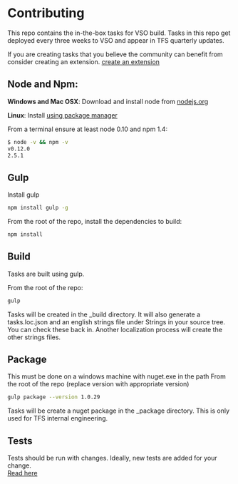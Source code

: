 # Contributing

This repo contains the in-the-box tasks for VSO build.  Tasks in this repo get deployed every three weeks to VSO and appear in TFS quarterly updates.

If you are creating tasks that you believe the community can benefit from consider creating an extension.
[create an extension](https://www.visualstudio.com/integrate/extensions/develop/add-build-task)

## Node and Npm:
**Windows and Mac OSX**: Download and install node from [nodejs.org](http://nodejs.org/)

**Linux**: Install [using package manager](https://github.com/joyent/node/wiki/Installing-Node.js-via-package-manager)

From a terminal ensure at least node 0.10 and npm 1.4:
```bash
$ node -v && npm -v
v0.12.0
2.5.1
```

## Gulp

Install gulp
```bash
npm install gulp -g
```

From the root of the repo, install the dependencies to build:
```bash
npm install
```

## Build
Tasks are built using gulp.  

From the root of the repo:
```bash
gulp
```

Tasks will be created in the _build directory.  It will also generate a tasks.loc.json and an english strings file under Strings in your source tree.  You can check these back in.  Another localization process will create the other strings files.

## Package
This must be done on a windows machine with nuget.exe in the path
From the root of the repo (replace version with appropriate version)
```bash
gulp package --version 1.0.29
```

Tasks will be create a nuget package in the _package directory.  This is only used for TFS internal engineering.

## Tests
Tests should be run with changes.  Ideally, new tests are added for your change.  
[Read here](docs/runningtests.md)